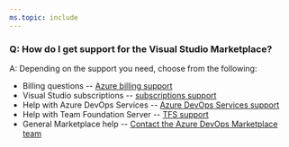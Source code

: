 ```yaml
---
ms.topic: include
---
```


### Q: How do I get support for the Visual Studio Marketplace?

A: Depending on the support you need, choose from the following:

* Billing questions -- [Azure billing support](https://portal.azure.com/#blade/Microsoft_Azure_Support/HelpAndSupportBlade)
* Visual Studio subscriptions -- [subscriptions support](https://visualstudio.microsoft.com/subscriptions/support)
* Help with Azure DevOps Services -- [Azure DevOps Services support](https://azure.microsoft.com/support/devops/)
* Help with Team Foundation Server -- [TFS support](https://visualstudio.microsoft.com/team-services/tfs_support)
* General Marketplace help -- [Contact the Azure DevOps Marketplace team](mailto:vsmarketplace@microsoft.com)
